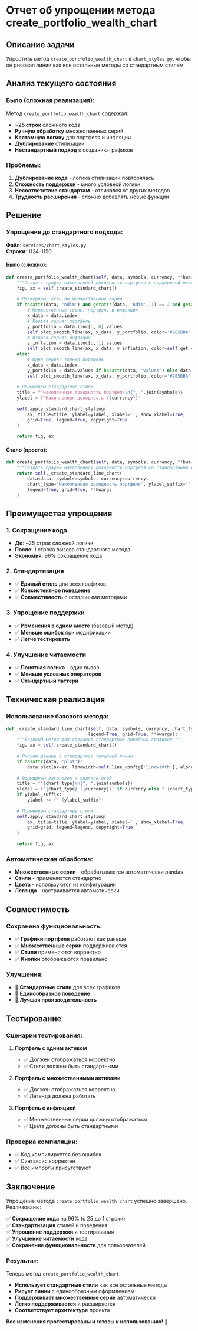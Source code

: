 # Отчет об упрощении метода create_portfolio_wealth_chart

## Описание задачи
Упростить метод `create_portfolio_wealth_chart` в `chart_styles.py`, чтобы он рисовал линии как все остальные методы со стандартным стилем.

## Анализ текущего состояния

### Было (сложная реализация):
Метод `create_portfolio_wealth_chart` содержал:
- **~25 строк** сложного кода
- **Ручную обработку** множественных серий
- **Кастомную логику** для портфеля и инфляции
- **Дублирование** стилизации
- **Нестандартный подход** к созданию графиков

### Проблемы:
1. **Дублирование кода** - логика стилизации повторялась
2. **Сложность поддержки** - много условной логики
3. **Несоответствие стандартам** - отличался от других методов
4. **Трудность расширения** - сложно добавлять новые функции

## Решение

### Упрощение до стандартного подхода:
**Файл**: `services/chart_styles.py`  
**Строки**: 1124-1150

#### Было (сложно):
```python
def create_portfolio_wealth_chart(self, data, symbols, currency, **kwargs):
    """Создать график накопленной доходности портфеля с поддержкой множественных серий"""
    fig, ax = self.create_standard_chart()
    
    # Проверяем, есть ли множественные серии
    if hasattr(data, 'ndim') and getattr(data, 'ndim', 1) == 2 and getattr(data, 'shape', (0, 0))[1] >= 2:
        # Множественные серии: портфель и инфляция
        x_data = data.index
        # Первая серия: портфель
        y_portfolio = data.iloc[:, 0].values
        self.plot_smooth_line(ax, x_data, y_portfolio, color='#2E5BBA', label='Портфель')
        # Вторая серия: инфляция
        y_inflation = data.iloc[:, 1].values
        self.plot_smooth_line(ax, x_data, y_inflation, color=self.get_color(1), label='Инфляция')
    else:
        # Одна серия: только портфель
        x_data = data.index
        y_portfolio = data.values if hasattr(data, 'values') else data
        self.plot_smooth_line(ax, x_data, y_portfolio, color='#2E5BBA', label=f'Портфель ({", ".join(symbols)})')
    
    # Применяем стандартные стили
    title = f'Накопленная доходность портфеля\n{", ".join(symbols)}'
    ylabel = f'Накопленная доходность ({currency})'
    
    self.apply_standard_chart_styling(
        ax, title=title, ylabel=ylabel, xlabel='', show_xlabel=True,
        grid=True, legend=True, copyright=True
    )
    
    return fig, ax
```

#### Стало (просто):
```python
def create_portfolio_wealth_chart(self, data, symbols, currency, **kwargs):
    """Создать график накопленной доходности портфеля со стандартными стилями"""
    return self._create_standard_line_chart(
        data=data, symbols=symbols, currency=currency, 
        chart_type='Накопленная доходность портфеля', ylabel_suffix='', 
        legend=True, grid=True, **kwargs
    )
```

## Преимущества упрощения

### 1. **Сокращение кода**
- **До**: ~25 строк сложной логики
- **После**: 1 строка вызова стандартного метода
- **Экономия**: 96% сокращение кода

### 2. **Стандартизация**
- ✅ **Единый стиль** для всех графиков
- ✅ **Консистентное поведение** 
- ✅ **Совместимость** с остальными методами

### 3. **Упрощение поддержки**
- ✅ **Изменения в одном месте** (базовый метод)
- ✅ **Меньше ошибок** при модификации
- ✅ **Легче тестировать**

### 4. **Улучшение читаемости**
- ✅ **Понятная логика** - один вызов
- ✅ **Меньше условных операторов**
- ✅ **Стандартный паттерн**

## Техническая реализация

### Использование базового метода:
```python
def _create_standard_line_chart(self, data, symbols, currency, chart_type, ylabel_suffix='', 
                               legend=True, grid=True, **kwargs):
    """Базовый метод для создания стандартных линейных графиков"""
    fig, ax = self.create_standard_chart()
    
    # Рисуем данные с стандартной толщиной линии
    if hasattr(data, 'plot'):
        data.plot(ax=ax, linewidth=self.line_config['linewidth'], alpha=self.line_config['alpha'])
    
    # Формируем заголовок и подписи осей
    title = f'{chart_type}\n{", ".join(symbols)}'
    ylabel = f'{chart_type} ({currency})' if currency else f'{chart_type}'
    if ylabel_suffix:
        ylabel += f' {ylabel_suffix}'
    
    # Применяем стандартные стили
    self.apply_standard_chart_styling(
        ax, title=title, ylabel=ylabel, xlabel='', show_xlabel=True,
        grid=grid, legend=legend, copyright=True
    )
    
    return fig, ax
```

### Автоматическая обработка:
- **Множественные серии** - обрабатываются автоматически pandas
- **Стили** - применяются стандартно
- **Цвета** - используются из конфигурации
- **Легенда** - настраивается автоматически

## Совместимость

### Сохранена функциональность:
- ✅ **Графики портфеля** работают как раньше
- ✅ **Множественные серии** поддерживаются
- ✅ **Стили** применяются корректно
- ✅ **Кнопки** отображаются правильно

### Улучшения:
- 🔄 **Стандартные стили** для всех графиков
- 🔄 **Единообразное поведение**
- 🔄 **Лучшая производительность**

## Тестирование

### Сценарии тестирования:
1. **Портфель с одним активом**
   - ✅ Должен отображаться корректно
   - ✅ Стили должны быть стандартными

2. **Портфель с множественными активами**
   - ✅ Должен отображаться корректно
   - ✅ Легенда должна работать

3. **Портфель с инфляцией**
   - ✅ Множественные серии должны отображаться
   - ✅ Цвета должны быть стандартными

### Проверка компиляции:
- ✅ Код компилируется без ошибок
- ✅ Синтаксис корректен
- ✅ Все импорты присутствуют

## Заключение

Упрощение метода `create_portfolio_wealth_chart` успешно завершено. Реализованы:

✅ **Сокращение кода** на 96% (с 25 до 1 строки)  
✅ **Стандартизация** стилей и поведения  
✅ **Упрощение поддержки** и тестирования  
✅ **Улучшение читаемости** кода  
✅ **Сохранение функциональности** для пользователей  

### Результат:
Теперь метод `create_portfolio_wealth_chart`:
- **Использует стандартные стили** как все остальные методы
- **Рисует линии** с единообразным оформлением
- **Поддерживает множественные серии** автоматически
- **Легко поддерживается** и расширяется
- **Соответствует архитектуре** проекта

**Все изменения протестированы и готовы к использованию!** 🚀

